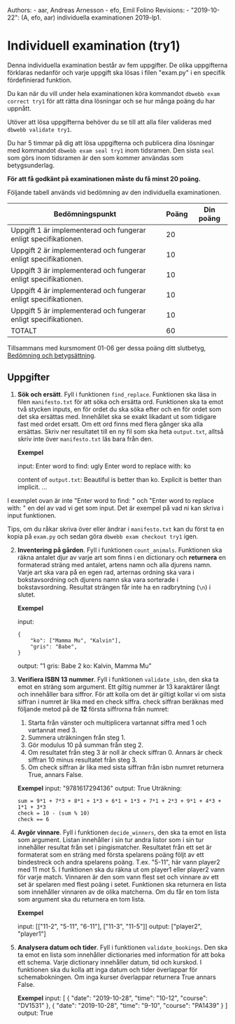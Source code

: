 Authors:
    - aar, Andreas Arnesson
    - efo, Emil Folino
Revisions:
    - "2019-10-22": (A, efo, aar) individuella examinationen 2019-lp1.


Individuell examination (try1)
==================================

Denna individuella examination består av fem uppgifter. De olika uppgifterna förklaras nedanför och varje uppgift ska lösas i filen "exam.py" i en specifik fördefinierad funktion.

Du kan när du vill under hela examinationen köra kommandot `dbwebb exam correct try1` för att rätta dina lösningar och se hur många poäng du har uppnått.

Utöver att lösa uppgifterna behöver du se till att alla filer valideras med `dbwebb validate try1`.

Du har 5 timmar på dig att lösa uppgifterna och publicera dina lösningar med kommandot `dbwebb exam seal try1` inom tidsramen. Den sista `seal` som görs inom tidsramen är den som kommer användas som betygsunderlag.

**För att få godkänt på examinationen måste du få minst 20 poäng.**

Följande tabell används vid bedömning av den individuella examinationen.

| Bedömningspunkt | Poäng | Din poäng |
|-----------------|-------|-----------|
| Uppgift 1 är implementerad och fungerar enligt specifikationen. | 20 | |
| Uppgift 2 är implementerad och fungerar enligt specifikationen. | 10 | |
| Uppgift 3 är implementerad och fungerar enligt specifikationen. | 10 | |
| Uppgift 4 är implementerad och fungerar enligt specifikationen. | 10 | |
| Uppgift 5 är implementerad och fungerar enligt specifikationen. | 10 | |
| TOTALT | 60 | |

Tillsammans med kursmoment 01-06 ger dessa poäng ditt slutbetyg, [Bedömning och betygsättning](http://dbwebb.se/kurser/faq/bedomning-och-betygsattning-individuell).


Uppgifter
---------------------------------

1. **Sök och ersätt**. Fyll i funktionen `find_replace`. Funktionen ska läsa in filen `manifesto.txt` för att söka och ersätta ord. Funktionen ska ta emot två stycken inputs, en för ordet du ska söka efter och en för ordet som det ska ersättas med. Innehållet ska se exakt likadant ut som tidigare fast med ordet ersatt. Om ett ord finns med flera gånger ska alla ersättas. Skriv ner resultatet till en ny fil som ska heta `output.txt`, alltså skriv inte över `manifesto.txt` läs bara från den. 

    **Exempel**

    input: 
        Enter word to find: ugly
        Enter word to replace with: ko

    content of `output.txt`: 
        Beautiful is better than ko.
        Explicit is better than implicit.
        ...

I exemplet ovan är inte "Enter word to find: " och "Enter word to replace with: " en del av vad vi get som input. Det är exempel på vad ni kan skriva i input funktionen.

Tips, om du råkar skriva över eller ändrar i `manifesto.txt` kan du först ta en kopia på `exam.py` och sedan göra `dbwebb exam checkout try1` igen.



2. **Inventering på gården**. Fyll i funktionen `count_animals`. Funktionen ska räkna antalet djur av varje art som finns i en dictionary och **returnera** en formaterad sträng med antalet, artens namn och alla djurens namn. Varje art ska vara på en egen rad, arternas ordning ska vara i bokstavsordning och djurens namn ska vara sorterade i bokstavsordning. Resultat strängen får inte ha en radbrytning (`\n`) i slutet.  

    **Exempel**

    input: 
    ```
    {
        "ko": ["Mamma Mu", "Kalvin"],
        "gris": "Babe",
    }
    ```
    output: 
        "1 gris: Babe
         2 ko: Kalvin, Mamma Mu"



3. **Verifiera ISBN 13 nummer**. Fyll i funktionen `validate_isbn`, den ska ta emot en sträng som argument. Ett giltig nummer är 13 karaktärer långt och innehåller bara siffror. För att kolla om det är giltigt kollar vi om sista siffran i numret är lika med en check siffra. check siffran beräknas med följande metod på de **12** första siffrorna från numret:
    1. Starta från vänster och multiplicera vartannat siffra med 1 och vartannat med 3.
    2. Summera uträkningen från steg 1.
    3. Gör modulus 10 på summan från steg 2.
    4. Om resultatet från steg 3 är noll är check siffran 0. Annars är check siffran 10 minus resultatet från steg 3.
    5. Om check siffran är lika med sista siffran från isbn numret returnera True, annars False.

    **Exempel**
    input:
        "9781617294136"
    output:
        True
    Uträkning:
    ```
    sum = 9*1 + 7*3 + 8*1 + 1*3 + 6*1 + 1*3 + 7*1 + 2*3 + 9*1 + 4*3 + 1*1 + 3*3
    check = 10 - (sum % 10)
    check == 6
    ```


4. **Avgör vinnare**. Fyll i funktionen `decide_winners`, den ska ta emot en lista som argument. Listan innehåller i sin tur andra listor som i sin tur innehåller resultat från set i pingismatcher. Resultatet från ett set är formaterat som en sträng med första spelarens poäng följt av ett bindestreck och andra spelarens poäng. T.ex. "5-11", här vann player2 med 11 mot 5. I funktionen ska du räkna ut om player1 eller player2 vann för varje match. Vinnaren är den som vann flest set och vinnare av ett set är spelaren med flest poäng i setet. Funktionen ska returnera en lista som innehåller vinnaren av de olika matcherna. Om du får en tom lista som argument ska du returnera en tom lista.

    **Exempel**

    input: 
        [["11-2", "5-11", "6-11"], ["11-3", "11-5"]]
    output:
        ["player2", "player1"]



5. **Analysera datum och tider**. Fyll i funktionen `validate_bookings`. Den ska ta emot en lista som innehåller dictionaries med information för att boka ett schema. Varje dictionary innehåller datum, tid och kurskod. I funktionen ska du kolla att inga datum och tider överlappar för schemabokningen. Om inga kurser överlappar returnera True annars False.

    **Exempel**
    input: 
        [
            {
                "date": "2019-10-28", "time": "10-12", "course": "DV1531"
            },
            {
                "date": "2019-10-28", "time": "9-10", "course": "PA1439"
            }
        ]
    output:
        True
